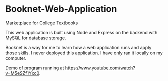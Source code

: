 # Booknet-Web-Application
Marketplace for College Textbooks

This web application is built using Node and Express on the backend with MySQL for database storage.

Booknet is a way for me to learn how a web application runs and apply those skills. I never deployed this application. I have only ran it locally on my computer.

Demo of program running at https://www.youtube.com/watch?v=M5eSZf1Yxc0.
